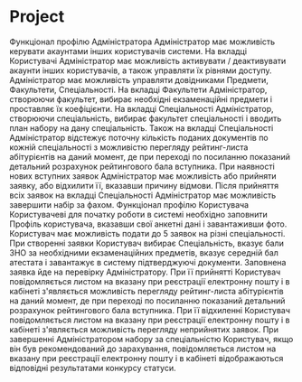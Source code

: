 # Project
Функціонал профілю Адміністратора  Адміністратор має можливість керувати акаунтами інших користувачів системи. На вкладці Користувачі Адміністратор має можливість активувати / деактивувати акаунти інших користувачів, а також управляти їх рівнями доступу.  Адміністратор має можливість управляти довідниками Предмети, Факультети, Спеціальності.  На вкладці Факультети Адміністратор, створюючи факультет, вибирає необхідні екзаменаційні предмети і проставляє їх коефіцієнти.  На вкладці Спеціальності Адміністратор, створюючи спеціальність, вибирає факультет спеціальності і вводить план набору на дану спеціальність. Також на вкладці Спеціальності Адміністратор відстежує поточну кількість поданих документів по кожній спеціальності з можливістю перегляду рейтинг-листа абітурієнтів на даний момент, де при переході по посиланню показаний детальний розрахунок рейтингового бала вступника.  При наявності нових вступних заявок Адміністратор має можливість або прийняти заявку, або відхилити її, вказавши причину відмови.  Після прийняття всіх заявок на вкладці Спеціальності Адміністратор має можливість завершити набір за фахом.  Функціонал профілю Користувача  Користувачеві для початку роботи в системі необхідно заповнити Профіль користувача, вказавши свої анкетні дані і завантаживши фото.  Користувач має можливість подати до 5 заявок на різні спеціальності. При створенні заявки Користувач вибирає Спеціальність, вказує бали ЗНО за необхідними екзаменаційних предметів, вказує середній бал атестата і завантажує в систему підтверджуючі документи. Заповнена заявка йде на перевірку Адміністратору. При її прийнятті Користувач повідомляється листом на вказану при реєстрації електронну пошту і в кабінеті з'являється можливість перегляду рейтинг-листа абітурієнтів на даний момент, де при переході по посиланню показаний детальний розрахунок рейтингового бала вступника. При її відхиленні Користувач повідомляється листом на вказану при реєстрації електронну пошту і в кабінеті з'являється можливість перегляду неприйнятих заявок. При завершенні Адміністратором набору за спеціальністю Користувач, якщо він був рекомендований до зарахування, повідомляється листом на вказану при реєстрації електронну пошту і в кабінеті відображаються відповідні результатами конкурсу статуси.
